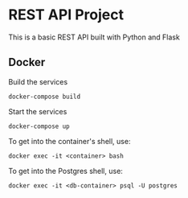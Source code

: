# REST API Project
This is a basic REST API built with Python and Flask

## Docker

Build the services
```
docker-compose build
```

Start the services
```
docker-compose up
```

To get into the container's shell, use:
```
docker exec -it <container> bash
```

To get into the Postgres shell, use:
```
docker exec -it <db-container> psql -U postgres
```
